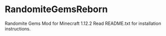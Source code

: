 # RandomiteGemsReborn
Randomite Gems Mod for Minecraft 1.12.2
Read README.txt for installation instructions.
